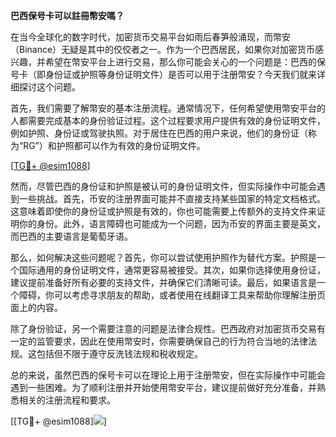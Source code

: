 **巴西保号卡可以註冊幣安嗎？**

在当今全球化的数字时代，加密货币交易平台如雨后春笋般涌现，而幣安（Binance）无疑是其中的佼佼者之一。作为一个巴西居民，如果你对加密货币感兴趣，并希望在幣安平台上进行交易，那么你可能会关心的一个问题是：巴西的保号卡（即身份证或护照等身份证明文件）是否可以用于注册幣安？今天我们就来详细探讨这个问题。

首先，我们需要了解幣安的基本注册流程。通常情况下，任何希望使用幣安平台的人都需要完成基本的身份验证过程。这个过程要求用户提供有效的身份证明文件，例如护照、身份证或驾驶执照。对于居住在巴西的用户来说，他们的身份证（称为“RG”）和护照都可以作为有效的身份证明文件。

[[TG💪+ @esim1088](https://t.me/s/esim1088)]

然而，尽管巴西的身份证和护照是被认可的身份证明文件，但实际操作中可能会遇到一些挑战。首先，币安的注册界面可能并不直接支持某些国家的特定文档格式。这意味着即使你的身份证或护照是有效的，你也可能需要上传额外的支持文件来证明你的身份。此外，语言障碍也可能成为一个问题，因为币安的界面主要是英文，而巴西的主要语言是葡萄牙语。

那么，如何解决这些问题呢？首先，你可以尝试使用护照作为替代方案。护照是一个国际通用的身份证明文件，通常更容易被接受。其次，如果你选择使用身份证，建议提前准备好所有必要的支持文件，并确保它们清晰可读。最后，如果语言是一个障碍，你可以考虑寻求朋友的帮助，或者使用在线翻译工具来帮助你理解注册页面上的内容。

除了身份验证，另一个需要注意的问题是法律合规性。巴西政府对加密货币交易有一定的监管要求，因此在使用幣安时，你需要确保自己的行为符合当地的法律法规。这包括但不限于遵守反洗钱法规和税收规定。

总的来说，虽然巴西的保号卡可以在理论上用于注册幣安，但在实际操作中可能会遇到一些困难。为了顺利注册并开始使用幣安平台，建议提前做好充分准备，并熟悉相关的注册流程和要求。

[[TG💪+ @esim1088]![](https://i.postimg.cc/4NQfJmqS/Snipaste-2025-05-13-00-14-12.png)]